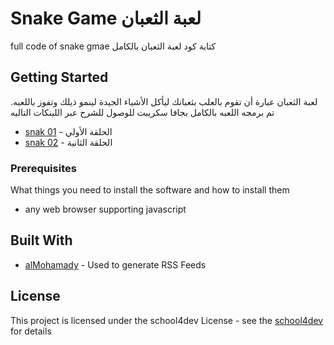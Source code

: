# Snake Game لعبة الثعبان

full code of snake gmae 
كتابة كود لعبة الثعبان بالكامل

## Getting Started

لعبة الثعبان عبارة أن تقوم بالعلب 
بثعبانك ليأكل الأشياء الجيدة لينمو ذيلك وتفوز باللعبه. 
تم برمجه اللعبه بالكامل بجافا سكريبت 
للوصول للشرح عبر اللينكات التاليه 

* [snak 01](https://www.youtube.com/watch?v=Ygjnc3J30oQ) - الحلقة الأولي
* [snak 02](https://www.youtube.com/watch?v=cok_J3-gbpU) - الحلقة الثانية


### Prerequisites

What things you need to install the software and how to install them
* any web browser supporting javascript


## Built With

* [alMohamady](https://github.com/alMohamady) - Used to generate RSS Feeds


## License
This project is licensed under the school4dev License - see the [school4dev](http://school4dev.blogspot.com/)  for details
